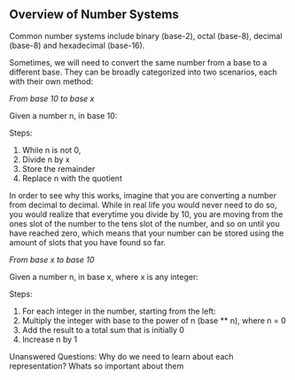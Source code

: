 ## Overview of Number Systems

Common number systems include binary (base-2), octal (base-8), decimal (base-8) and hexadecimal (base-16).

Sometimes, we will need to convert the same number from a base to a different base. They can be broadly categorized into two scenarios, each with their own method:

*From base 10 to base x*

Given a number n, in base 10:

Steps:
1. While n is not 0,
2. Divide n by x
3. Store the remainder
4. Replace n with the quotient

In order to see why this works, imagine that you are converting a number from decimal to decimal. While in real life you would never need to do so, you would realize that everytime you divide by 10, you are moving from the ones slot of the number to the tens slot of the number, and so on until you have reached zero, which means that your number can be stored using the amount of slots that you have found so far.

*From base x to base 10*

Given a number n, in base x, where x is any integer:

Steps:
1. For each integer in the number, starting from the left:
2. Multiply the integer with base to the power of n (base ** n), where n = 0
3. Add the result to a total sum that is initially 0
4. Increase n by 1

Unanswered Questions:
Why do we need to learn about each representation? Whats so important about them
